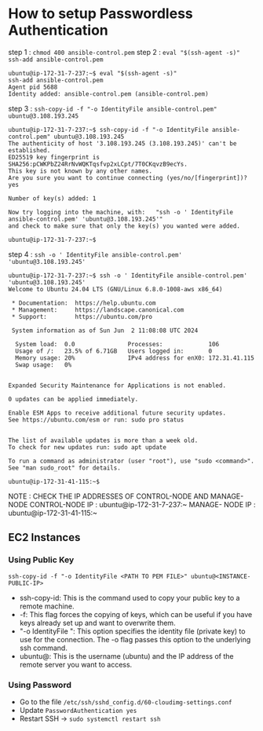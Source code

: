 # How to setup Passwordless Authentication



step 1 : ``` chmod 400 ansible-control.pem ```
step 2 : ``` eval "$(ssh-agent -s)" ssh-add ansible-control.pem ```
```
ubuntu@ip-172-31-7-237:~$ eval "$(ssh-agent -s)"
ssh-add ansible-control.pem
Agent pid 5688
Identity added: ansible-control.pem (ansible-control.pem)
```
step 3 : ``` ssh-copy-id -f "-o IdentityFile ansible-control.pem" ubuntu@3.108.193.245 ```
```
ubuntu@ip-172-31-7-237:~$ ssh-copy-id -f "-o IdentityFile ansible-control.pem" ubuntu@3.108.193.245
The authenticity of host '3.108.193.245 (3.108.193.245)' can't be established.
ED25519 key fingerprint is SHA256:pCWKPbZ24RrNvWQKTqsfvp2xLCpt/7T0CKqvzB9ecYs.
This key is not known by any other names.
Are you sure you want to continue connecting (yes/no/[fingerprint])? yes

Number of key(s) added: 1

Now try logging into the machine, with:   "ssh -o ' IdentityFile ansible-control.pem' 'ubuntu@3.108.193.245'"
and check to make sure that only the key(s) you wanted were added.

ubuntu@ip-172-31-7-237:~$
```
step 4 : ``` ssh -o ' IdentityFile ansible-control.pem' 'ubuntu@3.108.193.245' ```
```
ubuntu@ip-172-31-7-237:~$ ssh -o ' IdentityFile ansible-control.pem' 'ubuntu@3.108.193.245'
Welcome to Ubuntu 24.04 LTS (GNU/Linux 6.8.0-1008-aws x86_64)

 * Documentation:  https://help.ubuntu.com
 * Management:     https://landscape.canonical.com
 * Support:        https://ubuntu.com/pro

 System information as of Sun Jun  2 11:08:08 UTC 2024

  System load:  0.0               Processes:             106
  Usage of /:   23.5% of 6.71GB   Users logged in:       0
  Memory usage: 20%               IPv4 address for enX0: 172.31.41.115
  Swap usage:   0%


Expanded Security Maintenance for Applications is not enabled.

0 updates can be applied immediately.

Enable ESM Apps to receive additional future security updates.
See https://ubuntu.com/esm or run: sudo pro status


The list of available updates is more than a week old.
To check for new updates run: sudo apt update

To run a command as administrator (user "root"), use "sudo <command>".
See "man sudo_root" for details.

ubuntu@ip-172-31-41-115:~$
```

NOTE : CHECK THE IP ADDRESSES OF CONTROL-NODE AND MANAGE-NODE
CONTROL-NODE IP : ubuntu@ip-172-31-7-237:~
MANAGE- NODE IP : ubuntu@ip-172-31-41-115:~
## EC2 Instances

### Using Public Key

```
ssh-copy-id -f "-o IdentityFile <PATH TO PEM FILE>" ubuntu@<INSTANCE-PUBLIC-IP>
```

- ssh-copy-id: This is the command used to copy your public key to a remote machine.
- -f: This flag forces the copying of keys, which can be useful if you have keys already set up and want to overwrite them.
- "-o IdentityFile <PATH TO PEM FILE>": This option specifies the identity file (private key) to use for the connection. The -o flag passes this option to the underlying ssh command.
- ubuntu@<INSTANCE-IP>: This is the username (ubuntu) and the IP address of the remote server you want to access.

### Using Password 

- Go to the file `/etc/ssh/sshd_config.d/60-cloudimg-settings.conf`
- Update `PasswordAuthentication yes`
- Restart SSH -> `sudo systemctl restart ssh`

```
